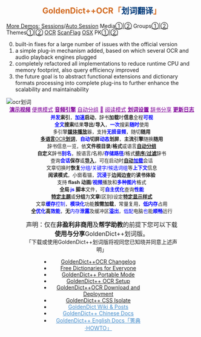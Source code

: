 <h2 align="center" id="GDUTitle" class="fadebox"><a href="https://www.autoptr.top/gdocr/" style='text-decoration:none;color:chocolate;'>GoldenDict++OCR「<span style="color:#003B7A;">划词翻译</span>」</a></h2>

[More Demos](https://space.bilibili.com/3493095169592137/channel/series):
[Sessions](https://www.bilibili.com/video/BV1Da4y1m7aT/?share_source=copy_web&vd_source=1f8bb4f075a48414a935e9435e7a5b1a "Session resume / 会话恢复")/[Auto Session](https://www.bilibili.com/video/BV1xj41177y3/?share_source=copy_web&vd_source=1f8bb4f075a48414a935e9435e7a5b1a "Authentic Session resume / 自动会话")
Media[①](https://youtu.be/OHN9RqpF4Z0 "Audio Rate / 播放速度调节")|[②](https://www.bilibili.com/video/BV1AQ4y1s7Vo/?share_source=copy_web&vd_source=1f8bb4f075a48414a935e9435e7a5b1a "Media file playing / 媒体文件播放支持")
Groups[①](https://www.bilibili.com/video/BV1Pp42197gH/?share_source=copy_web&vd_source=1f8bb4f075a48414a935e9435e7a5b1a "Automatic Groups by Folder, Language and Type / 自动分组，快速排序")|[②](https://www.bilibili.com/video/BV1EN41177Lx/?share_source=copy_web&vd_source=1f8bb4f075a48414a935e9435e7a5b1a "Automatic Groups by Folder, Language and Type / 以目录、语言和类型对词典自动分组，一键创建群组")
Themes[①](https://www.bilibili.com/video/BV12j411U7rK/?share_source=copy_web&vd_source=1f8bb4f075a48414a935e9435e7a5b1a "Theme or stylesheet / 主题 或 样式表 设置，可自由组配")|[②](https://www.bilibili.com/video/BV1Yu4y1J7gc/?share_source=copy_web&vd_source=1f8bb4f075a48414a935e9435e7a5b1a "Theme or stylesheet / 主题 或 样式表 设置，可自由组配")
[OCR](https://www.bilibili.com/video/BV1Ab411X7aC/?share_source=copy_web&vd_source=1f8bb4f075a48414a935e9435e7a5b1a "OCR support / 划词翻译，OCR 引擎选择")
[ScanFlag](https://www.bilibili.com/video/BV1Es4y1b7UU/?share_source=copy_web&vd_source=1f8bb4f075a48414a935e9435e7a5b1a "Word Picking by ScanFlag on Linux / Linux 系统取词")
[OSX](https://www.bilibili.com/video/BV1WW4y1M7mR/?share_source=copy_web&vd_source=1f8bb4f075a48414a935e9435e7a5b1a "Apple's Dictionary support / 支持 苹果 Apple macOS 内置的词典")
PK[①](https://www.bilibili.com/video/BV1kv4y1L7Cm/?share_source=copy_web&vd_source=1f8bb4f075a48414a935e9435e7a5b1a "HeadWord List PK/ 与其它版本性能对比① - 词汇表阅览")|[②](https://www.bilibili.com/video/BV13N411v7kC/?share_source=copy_web&vd_source=1f8bb4f075a48414a935e9435e7a5b1a "Article View PK / 与其它版本性能对比② - 查询阅览")

0. built-in fixes for a large number of issues with the official version
1. a simple plug-in mechanism added, based on which several OCR and audio playback engines plugged
2. completely refactored all implementations to reduce runtime CPU and memory footprint, also query efficiency improved 
3. the future goal is to abstract functional extensions and dictionary formats processing into complete plug-ins to further enhance the scalability and maintainability

<img src="https://github.com/nonwill/GoldenDict-OCR/assets/46510529/89fd7bcb-2b31-497d-96b6-d6a1dbdad947" alt="ocr划词">

<div align="center" style="margin-bottom:1px">
<a href="https://space.bilibili.com/3493095169592137/lists/2849642?type=series" style="color:#7F0099;font-weight:bold;">演示视频</a> 
<a href="https://www.autoptr.top/gdocr/GoldenDict-OCR-Portable-Mode/" style="color:#7F0099;">便携模式</a> 
<a href="https://www.autoptr.top/gdocr/en/GoldenDict-OCR-Audio-Players/" style="color:#7F0099;font-weight:bold;">音频引擎</a> 
<a href="https://www.autoptr.top/gdocr/en/GoldenDict-OCR-Group-by-Folders/" style="color:#7F0099;">自动分组</a> 
<a href="https://www.autoptr.top/thankyou/" style="color:#7F0099;font-weight:bold;" title="Sponsor · Donations · 赞赏 · 捐赠 · 捐助" >💖</a> 
<a href="https://www.autoptr.top/gdocr/en/GoldenDict-OCR-Reading-Mode/" style="color:#7F0099;">阅读模式</a> 
<a href="https://www.autoptr.top/gdocr/GoldenDict-OCR-Language-Settings/" style="color:#7F0099;font-weight:bold;">划词设置</a> 
<a href="https://www.autoptr.top/gdocr/GoldenDict-OCR-Free-Dictionaries/" style="color:#7F0099;">辞书分享</a> 
<a href="https://www.autoptr.top/gdocr/GoldenDict-OCR-Changelog/" style="color:#7F0099;font-weight:bold;" title="GoldenDict++ Changelog">更新日志</a> 
</div>

<div align="center" style="margin:1px 10%">
<div align="center" style="font-size:.92em;" id="GDPFeatures">
<div><span style="cursor:help" title="太阳都西晒啦，起床都墨迹个半天怎么能行呢"><strong><font color="blue">并发</font>索引</strong>，<strong><font color="blue">加速</font>启动</strong>，辞书<strong>加载</strong>时<strong>信息</strong>全程<font color="blue"><strong>可视</strong></font></span></div>
<div><span style="cursor:help" title="加一次油可多次蓄力，我跑的最远哟"><strong><font color="blue">全文</font>搜索</strong>结果<strong>导出</strong>/<strong>导入</strong>，<font color="blue"><strong>一次</strong></font>搜索<font color="blue"><strong>随时</strong></font>使用</span></div>
<div><span style="cursor:help" title="哑了咋办？换一个呀">多引擎<font color="blue"><a href="https://www.bilibili.com/video/BV1AQ4y1s7Vo?t=0.0" title="内置播放引擎和外置播放器，支持所有音频格式"><strong>媒体播放</strong></a></font>器，支持<font color="blue"><strong>无损音频</strong></font>，随切<strong>随用</strong></span></div>
<div><span style="cursor:help" title="划哪取哪，管它静的还是动的，来者不拒"><a href="https://www.bilibili.com/video/BV1Ab411X7aC?t=0.0" title="支持系统内置OCR引擎和多个自定义引擎，支持多国语言识别"><strong>多语言</strong>OCR<strong>划词</strong></a>，<strong><font color="blue">自动</font>切屏<font color="blue">动态</font>划屏</strong>，<strong>主流引擎</strong>随换<strong>随用</strong></span></div>
<div><span style="cursor:help" title="慵懒不想动...锕？还可以这么分组，介个不要太爽快">辞书信息一览，依<strong>文件根目录</strong>/<strong>格式</strong>或语言<strong><a href="https://www.bilibili.com/video/BV1EN41177Lx?t=0.0" title="GoldenDict++按 词典类型 / 词典语言 / 目录结构 自动为词典分组">自动分组</a></strong></span></div>
<div><span style="cursor:help" title="什么？辞书名字不满意？改，改，不喜欢就改嘛"><strong>自定义</strong>辞书<strong><font color="blue">别名</font></strong></span>，<span style="cursor:help" title="合理配置分组文件夹，过滤、排序、分组一键搞定">按语言/名称/<font color="blue"><strong>存储路径</strong></font>/<strong></strong>格式<a href="https://www.bilibili.com/video/BV1LJ4m1p7an?t=0.0" title="GoldenDict++按 词典类型 / 语言 / 目录 / ID 自动过滤词典"><strong>排序</strong>/<strong>过滤</strong></a>辞书</span></div>
<div><span style="cursor:help" title="不仅能够快速恢复 Tab 页与 群组 搭配，还可以从上次关闭时的会话继续呢"，还需要一个一个的重新打开吗？">查询<strong><font color="blue">会话</font>保存</strong>或<strong><a href="https://www.bilibili.com/video/BV1Da4y1m7aT?t=0.0" title="已保存的会话可随时加载，或在应用启动后自动加载">导入</a></strong>，可在启动时<strong><a href="https://www.bilibili.com/video/BV1xj41177y3?t=0.0" title="启动后从上次关闭时的会话继续，或自动加载已保存的会话">自动<font color="blue">加载</font></a></strong>会话</span></div>
<div><span style="cursor:help" title="咦~，啥年头了还不能多组同查">文章切换时<strong>恢复</strong><font color="blue">分组/关键字/候选词组</font>等<font color="blue"><strong>上下文</strong></font>信息</span></div>
<div><span style="cursor:help" title="好吧，电子书也可以集成进来啦"><strong>阅读模式</strong>，小窗看锚，<font color="blue"><strong>沉浸</strong></font>于<strong>边阅边查</strong>的<strong>读书体验</strong></span></div>
<div><span style="cursor:help" title="Flash还是有用武之地的啦，视频播放更不可少啦">支持<strong> flash 动画</strong>/<font color="blue"><strong>视频</strong></font>播放和<font color="blue"><strong>多种图片</strong></font>格式</span></div>
<div><span style="cursor:help" title="作为一个前端达人，怎么会无用武之地呢"><strong>全局<font color="blue"> js </font>脚本</strong>文件，可<font color="blue"><strong>自主优化</strong></font>查询<font color="blue"><strong>性能</strong></font></span></div>
<div><span style="cursor:help" title="炫彩主题，自由定制！只要一点点儿css知识就够啦"><a href="https://www.bilibili.com/video/BV12j411U7rK?t=0.0" title="窗体界面 和 文章视图 可以混搭不同的 显示风格"><strong>特定主题</strong></a>或<strong>分组</strong>为<strong>文章</strong>(区别)设定<a href="https://www.bilibili.com/video/BV1Yu4y1J7gc?t=0.0" title="区别于不同 显示主题 设置不同的 css 样式表，区别于不同 词典分组 设置不同的 css 样式表"><strong>特定显示样式</strong></a></span></div>
<div><span style="cursor:help" title="告别臃肿，拒绝三高">文章<font color="blue"><strong>缓存</strong>控制</font>，<strong><font color="blue">模块化</font></strong>功能<strong>按需加载</strong>，常量复用，<font color="blue"><strong>低内存</strong></font>占用</span></div>
<div><span style="cursor:help" title="不只是耗能少、速度快！安全、可靠也很重要哟"><strong>全<font color="blue">优化</font>高<font color="blue">效能</font></strong>，<strong>无</strong><font color="blue">内存<strong>泄露</strong></font>及缓冲区<font color="blue"><strong>溢出</strong></font></span>，<span style="cursor:help" title="老旧电脑的救星 - 作为学习机、上网课，一点儿都不耽误"><font color="blue">低配</font>电脑<font color="blue">也</font>能<font color="blue"><strong>顺畅</strong></font>运行</span></div>
</div>

<p align="center" class="gdocr_topic_text"><span style="font-size:16px">声明：仅在<strong>非盈利非商用</strong>及<strong>帮学助教</strong>的前提下您可以下载<strong>使用与分享</strong>GoldenDict++划词版。</span><br>「下载或使用GoldenDict++划词版将视同您已知晓并同意上述声明」</p>

<div class="outer" style="list-style-type:none;margin:1px 6em 1px 3em" align="center">
<ul class="list-group">
<li class="list-group-item title"><a href="https://www.autoptr.top/gdocr/GoldenDict-OCR-Changelog/" style="border-bottom:none" title="2022-03-21 / Changelog of GoldenDict++,划词翻译的升级日志及不同于官方版本GoldenDict的特点与特性">GoldenDict++OCR Changelog</a></li>
<li class="list-group-item title"><a href="https://www.autoptr.top/gdocr/GoldenDict-OCR-Free-Dictionaries/" style="border-bottom:none" title="2022-03-21 / 下载适用于GoldenDict++划词翻译的词典: xdxf,aard,zim,wiki,wikipedia,wikiquote,wikitionary,wikibooks,wikisource,wikiversity,PhET,物理,化学,汉匈,汉法,汉德">Free Dictionaries for Everyone</a></li>
<li class="list-group-item title"><a href="https://www.autoptr.top/gdocr/GoldenDict-OCR-Portable-Mode/" style="border-bottom:none" title="2022-03-21 / GoldenDict++全新的便携模式，可添加自定义辞书目录，无论是查词还是全文搜索，索引一次，随处可用">GoldenDict++ Portable Mode</a></li>
<li class="list-group-item title"><a href="https://www.autoptr.top/gdocr/GoldenDict-OCR-Language-Settings/" style="border-bottom:none" title="2022-03-21 / GoldenDict++支持的OCR语言,如何设置划词翻译选项">GoldenDict++ OCR Setup</a></li>
<li class="list-group-item title"><a href="https://www.autoptr.top/gdocr/GoldenDict-OCR-Deployment/" style="border-bottom:none" title="2022-03-21 / How to download and deploy GoldenDict++,GoldenDict++划词翻译下载和安装指南">GoldenDict++OCR Download and Deployment</a></li>
<li class="list-group-item title"><a href="https://www.autoptr.top/gdocr/GoldenDict-OCR-How-to-Isolate-CSS/" style="border-bottom:none" title="GoldenDict++样式表隔离,如何CSS现定于特定词典或不影响其它词典">GoldenDict++ CSS Isolate</a></li>
<li class="list-group-item title"><a href="https://www.autoptr.top/gdocr/wiki/" data-series="GoldenDict++OCR「划词版」" style="border-bottom:none;color:#428bca">GoldenDict Wiki &amp; Posts</a></li>
<li class="list-group-item title"><a href="https://www.autoptr.top/gdocr/cn/" data-series="GoldenDict++OCR「划词版」" style="border-bottom:none;color:#428bca">GoldenDict++ Chinese Docs</a></li>
<li class="list-group-item title"><a href="https://www.autoptr.top/gdocr/en/" data-series="GoldenDict++OCR「划词版」" style="border-bottom:none;color:#428bca">GoldenDict++ English Docs「箐典·HOWTO」</a></li>
</ul>
</div>
